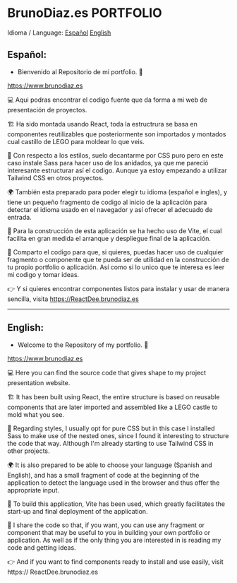 # BrunoDiaz.es PORTFOLIO

Idioma / Language:
[Español](#Español)
[English](#English)

## Español:

- Bienvenido al Repositorio de mi portfolio. 👋

https://www.brunodiaz.es

💻 Aqui podras encontrar el codigo fuente que da forma a mi web de presentación de proyectos.

🏗 Ha sido montada usando React, toda la estructrura se basa en componentes reutilizables que posteriormente son importados y montados cual castillo de LEGO para moldear lo que veis.

🎨 Con respecto a los estilos, suelo decantarme por CSS puro pero en este caso instale Sass para hacer uso de los anidados, ya que me pareció interesante estructurar así el codigo. Aunque ya estoy empezando a utilizar Tailwind CSS en otros proyectos.

🌍 También esta preparado para poder elegir tu idioma (español e ingles), y tiene un pequeño fragmento de codigo al inicio de la aplicación para detectar el idioma usado en el navegador y así ofrecer el adecuado de entrada.

🚧 Para la construcción de esta aplicación se ha hecho uso de Vite, el cual facilita en gran medida el arranque y despliegue final de la aplicación.

🎁 Comparto el codigo para que, si quieres, puedas hacer uso de cualquier fragmento o componente que te pueda ser de utilidad en la construcción de tu propio portfolio o aplicación. Así como si lo unico que te interesa es leer mi codigo y tomar ideas.

👉 Y si quieres encontrar componentes listos para instalar y usar de manera sencilla, visita https://ReactDee.brunodiaz.es

--------

## English:

- Welcome to the Repository of my portfolio. 👋

https://www.brunodiaz.es

💻 Here you can find the source code that gives shape to my project presentation website.

🏗 It has been built using React, the entire structure is based on reusable components that are later imported and assembled like a LEGO castle to mold what you see.

🎨 Regarding styles, I usually opt for pure CSS but in this case I installed Sass to make use of the nested ones, since I found it interesting to structure the code that way. Although I'm already starting to use Tailwind CSS in other projects.

🌍 It is also prepared to be able to choose your language (Spanish and English), and has a small fragment of code at the beginning of the application to detect the language used in the browser and thus offer the appropriate input.

🚧 To build this application, Vite has been used, which greatly facilitates the start-up and final deployment of the application.

🎁 I share the code so that, if you want, you can use any fragment or component that may be useful to you in building your own portfolio or application. As well as if the only thing you are interested in is reading my code and getting ideas.

👉 And if you want to find components ready to install and use easily, visit https:// ReactDee.brunodiaz.es
